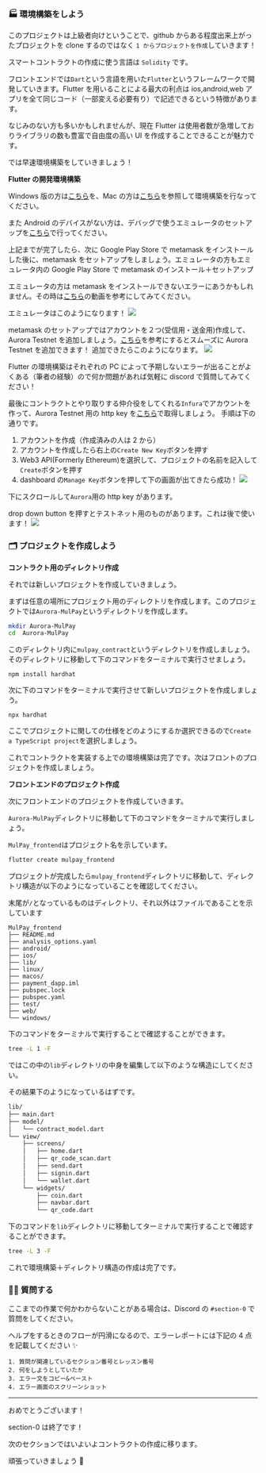 ### 🏭 環境構築をしよう

このプロジェクトは上級者向けということで、github からある程度出来上がったプロジェクトを clone するのではなく `1 からプロジェクトを作成`していきます！

スマートコントラクトの作成に使う言語は `Solidity` です。

フロントエンドでは`Dart`という言語を用いた`Flutter`というフレームワークで開発していきます。Flutter を用いることによる最大の利点は ios,android,web アプリを全て同じコード（一部変える必要有り）で記述できるという特徴があります。

なじみのない方も多いかもしれませんが、現在 Flutter は使用者数が急増しておりライブラリの数も豊富で自由度の高い UI を作成することできることが魅力です。

では早速環境構築をしていきましょう！

**Flutter の開発環境構築**

Windows 版の方は[こちら](https://blog.css-net.co.jp/entry/2022/05/30/133942)を、Mac の方は[こちら](https://zenn.dev/kboy/books/ca6a9c93fd23f3/viewer/5232dc)を参照して環境構築を行なってください。

また Android のデバイスがない方は、デバッグで使うエミュレータのセットアップを[こちら](https://docs.flutter.dev/get-started/install/macos#set-up-the-android-emulator)で行ってください。

上記までが完了したら、次に Google Play Store で metamask をインストールした後に、metamask をセットアップをしましょう。エミュレータの方もエミュレータ内の Google Play Store で metamask のインストール＋セットアップ

エミュレータの方は metamask をインストールできないエラーにあうかもしれません。その時は[こちら](https://www.youtube.com/watch?v=oZlO1SxJmg8)の動画を参考にしてみてください。

エミュレータはこのようになります！
![](/public/images/NEAR-MulPay/section-0/0_2_1.png)

metamask のセットアップではアカウントを２つ(受信用・送金用)作成して、Aurora Testnet を追加しましょう。[こちら](https://docs.alchemy.com/docs/how-to-add-near-aurora-to-metamask)を参考にするとスムーズに Aurora Testnet を追加できます！
追加できたらこのようになります。
![](/public/images/NEAR-MulPay/section-0/0_2_2.png)

Flutter の環境構築はそれぞれの PC によって予期しないエラーが出ることがよくある（筆者の経験）ので何か問題があれば気軽に discord で質問してみてください！

最後にコントラクトとやり取りする仲介役をしてくれる`Infura`でアカウントを作って、Aurora Testnet 用の http key を[こちら](https://infura.io/)で取得しましょう。
手順は下の通りです。

1. アカウントを作成（作成済みの人は 2 から）
2. アカウントを作成したら右上の`Create New Key`ボタンを押す
3. Web3 API(Formerly Ethereum)を選択して、プロジェクトの名前を記入して`Create`ボタンを押す
4. dashboard の`Manage Key`ボタンを押して下の画面が出てきたら成功！
   ![](/public/images/NEAR-MulPay/section-0/0_2_3.png)

下にスクロールして`Aurora`用の http key があります。

drop down button を押すとテストネット用のものがあります。これは後で使います！
![](/public/images/NEAR-MulPay/section-0/0_2_4.png)

### 🗂 プロジェクトを作成しよう

**コントラクト用のディレクトリ作成**

それでは新しいプロジェクトを作成していきましょう。

まずは任意の場所にプロジェクト用のディレクトリを作成します。このプロジェクトでは`Aurora-MulPay`というディレクトリを作成します。

```bash
mkdir Aurora-MulPay
cd  Aurora-MulPay
```

このディレクトリ内に`mulpay_contract`というディレクトリを作成しましょう。そのディレクトリに移動して下のコマンドをターミナルで実行させましょう。

```
npm install hardhat
```

次に下のコマンドをターミナルで実行させて新しいプロジェクトを作成しましょう。

```
npx hardhat
```

ここでプロジェクトに関しての仕様をどのようにするか選択できるので`Create a TypeScript project`を選択しましょう。

これでコントラクトを実装する上での環境構築は完了です。次はフロントのプロジェクトを作成しましょう。

**フロントエンドのプロジェクト作成**

次にフロントエンドのプロジェクトを作成していきます。

`Aurora-MulPay`ディレクトリに移動して下のコマンドをターミナルで実行しましょう。

`MulPay_frontend`はプロジェクト名を示しています。

```bash
flutter create mulpay_frontend
```

プロジェクトが完成したら`mulpay_frontend`ディレクトリに移動して、ディレクトリ構造が以下のようになっていることを確認してください。

末尾が`/`となっているものはディレクトリ、それ以外はファイルであることを示しています

```
MulPay_frontend
├── README.md
├── analysis_options.yaml
├── android/
├── ios/
├── lib/
├── linux/
├── macos/
├── payment_dapp.iml
├── pubspec.lock
├── pubspec.yaml
├── test/
├── web/
└── windows/
```

下のコマンドをターミナルで実行することで確認することができます。

```bash
tree -L 1 -F
```

ではこの中の`lib`ディレクトリの中身を編集して以下のような構造にしてください。

その結果下のようになっているはずです。

```bash
lib/
├── main.dart
├── model/
│   └── contract_model.dart
└── view/
    ├── screens/
    │   ├── home.dart
    │   ├── qr_code_scan.dart
    │   ├── send.dart
    │   ├── signin.dart
    │   └── wallet.dart
    └── widgets/
        ├── coin.dart
        ├── navbar.dart
        └── qr_code.dart
```

下のコマンドを`lib`ディレクトリに移動してターミナルで実行することで確認することができます。

```bash
tree -L 3 -F
```

これで環境構築＋ディレクトリ構造の作成は完了です。

### 🙋‍♂️ 質問する

ここまでの作業で何かわからないことがある場合は、Discord の `#section-0` で質問をしてください。

ヘルプをするときのフローが円滑になるので、エラーレポートには下記の 4 点を記載してください ✨

```
1. 質問が関連しているセクション番号とレッスン番号
2. 何をしようとしていたか
3. エラー文をコピー&ペースト
4. エラー画面のスクリーンショット
```

---

おめでとうございます！

section-0 は終了です！

次のセクションではいよいよコントラクトの作成に移ります。

頑張っていきましょう 🚀
